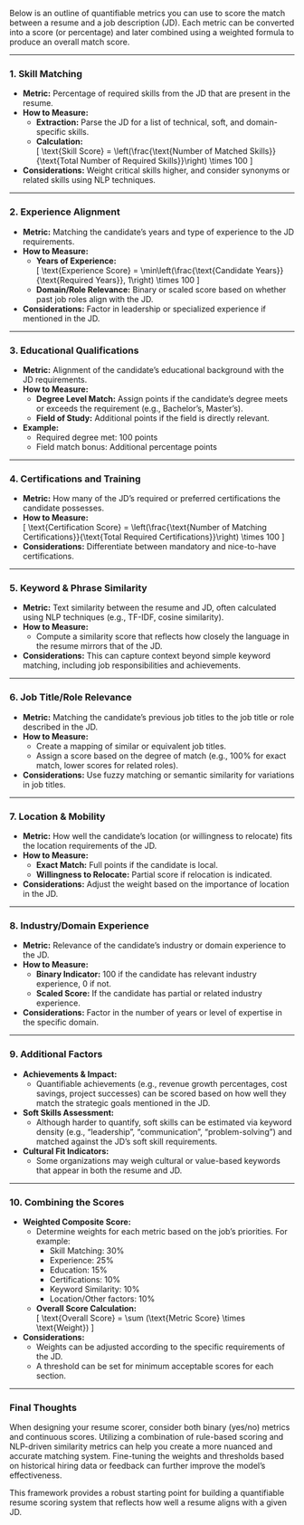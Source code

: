 Below is an outline of quantifiable metrics you can use to score the match between a resume and a job description (JD). Each metric can be converted into a score (or percentage) and later combined using a weighted formula to produce an overall match score.

---

### 1. **Skill Matching**
- **Metric:** Percentage of required skills from the JD that are present in the resume.
- **How to Measure:**  
  - **Extraction:** Parse the JD for a list of technical, soft, and domain-specific skills.
  - **Calculation:**  
    \[
    \text{Skill Score} = \left(\frac{\text{Number of Matched Skills}}{\text{Total Number of Required Skills}}\right) \times 100
    \]
- **Considerations:** Weight critical skills higher, and consider synonyms or related skills using NLP techniques.

---

### 2. **Experience Alignment**
- **Metric:** Matching the candidate’s years and type of experience to the JD requirements.
- **How to Measure:**  
  - **Years of Experience:**  
    \[
    \text{Experience Score} = \min\left(\frac{\text{Candidate Years}}{\text{Required Years}}, 1\right) \times 100
    \]
  - **Domain/Role Relevance:** Binary or scaled score based on whether past job roles align with the JD.
- **Considerations:** Factor in leadership or specialized experience if mentioned in the JD.

---

### 3. **Educational Qualifications**
- **Metric:** Alignment of the candidate’s educational background with the JD requirements.
- **How to Measure:**  
  - **Degree Level Match:** Assign points if the candidate’s degree meets or exceeds the requirement (e.g., Bachelor’s, Master’s).
  - **Field of Study:** Additional points if the field is directly relevant.
- **Example:**  
  - Required degree met: 100 points  
  - Field match bonus: Additional percentage points

---

### 4. **Certifications and Training**
- **Metric:** How many of the JD’s required or preferred certifications the candidate possesses.
- **How to Measure:**  
  \[
  \text{Certification Score} = \left(\frac{\text{Number of Matching Certifications}}{\text{Total Required Certifications}}\right) \times 100
  \]
- **Considerations:** Differentiate between mandatory and nice-to-have certifications.

---

### 5. **Keyword & Phrase Similarity**
- **Metric:** Text similarity between the resume and JD, often calculated using NLP techniques (e.g., TF-IDF, cosine similarity).
- **How to Measure:**  
  - Compute a similarity score that reflects how closely the language in the resume mirrors that of the JD.
- **Considerations:** This can capture context beyond simple keyword matching, including job responsibilities and achievements.

---

### 6. **Job Title/Role Relevance**
- **Metric:** Matching the candidate’s previous job titles to the job title or role described in the JD.
- **How to Measure:**  
  - Create a mapping of similar or equivalent job titles.
  - Assign a score based on the degree of match (e.g., 100% for exact match, lower scores for related roles).
- **Considerations:** Use fuzzy matching or semantic similarity for variations in job titles.

---

### 7. **Location & Mobility**
- **Metric:** How well the candidate’s location (or willingness to relocate) fits the location requirements of the JD.
- **How to Measure:**  
  - **Exact Match:** Full points if the candidate is local.
  - **Willingness to Relocate:** Partial score if relocation is indicated.
- **Considerations:** Adjust the weight based on the importance of location in the JD.

---

### 8. **Industry/Domain Experience**
- **Metric:** Relevance of the candidate’s industry or domain experience to the JD.
- **How to Measure:**  
  - **Binary Indicator:** 100 if the candidate has relevant industry experience, 0 if not.
  - **Scaled Score:** If the candidate has partial or related industry experience.
- **Considerations:** Factor in the number of years or level of expertise in the specific domain.

---

### 9. **Additional Factors**
- **Achievements & Impact:**  
  - Quantifiable achievements (e.g., revenue growth percentages, cost savings, project successes) can be scored based on how well they match the strategic goals mentioned in the JD.
- **Soft Skills Assessment:**  
  - Although harder to quantify, soft skills can be estimated via keyword density (e.g., “leadership”, “communication”, “problem-solving”) and matched against the JD’s soft skill requirements.
- **Cultural Fit Indicators:**  
  - Some organizations may weigh cultural or value-based keywords that appear in both the resume and JD.

---

### 10. **Combining the Scores**
- **Weighted Composite Score:**  
  - Determine weights for each metric based on the job’s priorities. For example:
    - Skill Matching: 30%
    - Experience: 25%
    - Education: 15%
    - Certifications: 10%
    - Keyword Similarity: 10%
    - Location/Other factors: 10%
  - **Overall Score Calculation:**  
    \[
    \text{Overall Score} = \sum (\text{Metric Score} \times \text{Weight})
    \]
- **Considerations:**  
  - Weights can be adjusted according to the specific requirements of the JD.
  - A threshold can be set for minimum acceptable scores for each section.

---

### Final Thoughts
When designing your resume scorer, consider both binary (yes/no) metrics and continuous scores. Utilizing a combination of rule-based scoring and NLP-driven similarity metrics can help you create a more nuanced and accurate matching system. Fine-tuning the weights and thresholds based on historical hiring data or feedback can further improve the model’s effectiveness.

This framework provides a robust starting point for building a quantifiable resume scoring system that reflects how well a resume aligns with a given JD.